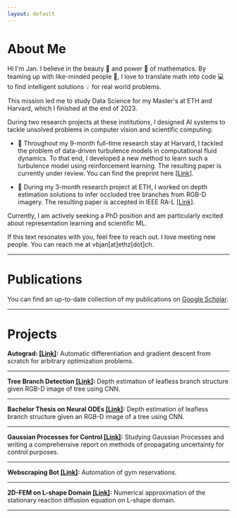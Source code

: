 ```yaml
---
layout: default
---
```

# About Me

Hi I'm Jan. I believe in the beauty 🌟 and power 💪 of mathematics. By teaming up with like-minded people 👥, I love to translate math into code 💻 to find intelligent solutions 💡 for real world problems.

This mission led me to study Data Science for my Master's at ETH and Harvard, which I finished at the end of 2023.

During two research projects at these institutions, I designed AI systems to tackle unsolved problems in computer vision and scientific computing:

- 🌊 Throughout my 9-month full-time research stay at Harvard, I tackled the problem of data-driven turbulence models in computational fluid dynamics. To that end, I developed a new method to learn such a turbulence model using reinforcement learning. The resulting paper is currently under review. You can find the preprint here [[Link]](https://arxiv.org/abs/2402.00972).

- 🌳 During my 3-month research project at ETH, I worked on depth estimation solutions to infer occluded tree branches from RGB-D imagery. The resulting paper is accepted in IEEE RA-L [[Link]](https://ieeexplore.ieee.org/document/10403997).

Currently, I am actively seeking a PhD position and am particularly excited about representation learning and scientific ML.

If this text resonates with you, feel free to reach out. I love meeting new people. You can reach me at
vbjan[at]ethz[dot]ch.

___
# Publications
You can find an up-to-date collection of my publications on [Google Scholar](https://scholar.google.de/citations?user=GTk71FcAAAAJ).

___

# Projects
**Autograd:  [[Link]](./projects/autograd.html):**
Automatic differentiation and gradient descent from scratch for arbitrary optimization problems.

___
**Tree Branch Detection [[Link]](./projects/treebranchdetec.html):**
Depth estimation of leafless branch structure given RGB-D image of tree using CNN.

___
**Bachelor Thesis on Neural ODEs [[Link]](./projects/neuralode.html):**
Depth estimation of leafless branch structure given an RGB-D image of a tree using CNN.

___
**Gaussian Processes for Control [[Link]](./projects/gp.html):**
Studying Gaussian Processes and writing a comprehensive report on methods of propagating uncertainty for control purposes.

___
**Webscraping Bot [[Link]](./projects/webscraping.html):**
Automation of gym reservations.

___
**2D-FEM on L-shape Domain [[Link]](./projects/2dfem.html):**
Numerical approximation of the stationary reaction diffusion equation on L-shape domain.

---

